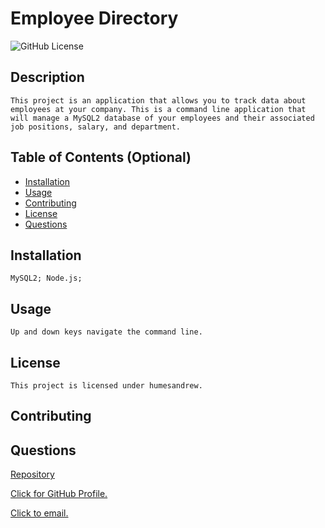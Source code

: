 # Employee Directory
  ![GitHub License](https://img.shields.io/badge/license-humesandrew-blue.svg)
  ## Description
    This project is an application that allows you to track data about employees at your company. This is a command line application that will manage a MySQL2 database of your employees and their associated job positions, salary, and department. 

  ## Table of Contents (Optional)
  - [Installation](#installation)
  - [Usage](#usage)
  - [Contributing](#contributing)
  - [License](#license)
  - [Questions](#questions)

  ## Installation
    MySQL2; Node.js; 

  ## Usage

    Up and down keys navigate the command line.

  ## License
    This project is licensed under humesandrew.

  ## Contributing
    

  ## Questions

  [Repository](https://github.com/humesandrew/employeeDirectory)

  [Click for GitHub Profile.](https://github.com/humesandrew)

  [Click to email.](mailto:humes.andrew@gmail.com)
